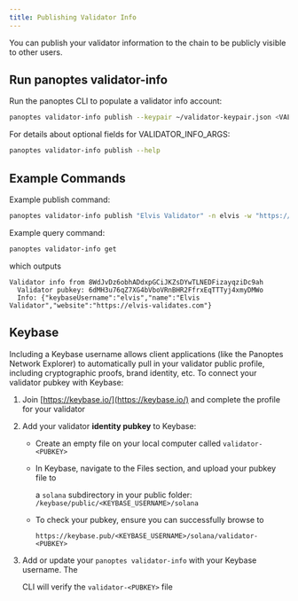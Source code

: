 ```yaml
---
title: Publishing Validator Info
---
```


You can publish your validator information to the chain to be publicly visible to other users.

## Run panoptes validator-info

Run the panoptes CLI to populate a validator info account:

```bash
panoptes validator-info publish --keypair ~/validator-keypair.json <VALIDATOR_INFO_ARGS> <VALIDATOR_NAME>
```

For details about optional fields for VALIDATOR_INFO_ARGS:

```bash
panoptes validator-info publish --help
```

## Example Commands

Example publish command:

```bash
panoptes validator-info publish "Elvis Validator" -n elvis -w "https://elvis-validates.com"
```

Example query command:

```bash
panoptes validator-info get
```

which outputs

```text
Validator info from 8WdJvDz6obhADdxpGCiJKZsDYwTLNEDFizayqziDc9ah
  Validator pubkey: 6dMH3u76qZ7XG4bVboVRnBHR2FfrxEqTTTyj4xmyDMWo
  Info: {"keybaseUsername":"elvis","name":"Elvis Validator","website":"https://elvis-validates.com"}
```

## Keybase

Including a Keybase username allows client applications \(like the Panoptes
Network Explorer\) to automatically pull in your validator public profile,
including cryptographic proofs, brand identity, etc. To connect your validator
pubkey with Keybase:

1. Join [https://keybase.io/](https://keybase.io/) and complete the profile for your validator
2. Add your validator **identity pubkey** to Keybase:

   - Create an empty file on your local computer called `validator-<PUBKEY>`
   - In Keybase, navigate to the Files section, and upload your pubkey file to

     a `solana` subdirectory in your public folder: `/keybase/public/<KEYBASE_USERNAME>/solana`

   - To check your pubkey, ensure you can successfully browse to

     `https://keybase.pub/<KEYBASE_USERNAME>/solana/validator-<PUBKEY>`

3. Add or update your `panoptes validator-info` with your Keybase username. The

   CLI will verify the `validator-<PUBKEY>` file
